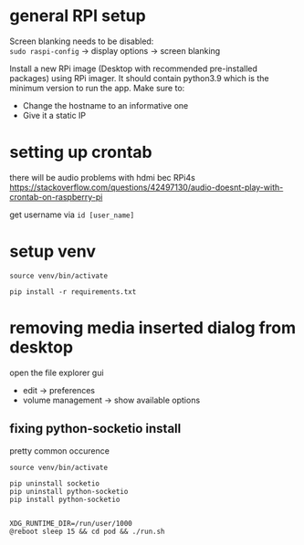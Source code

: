 # general RPI setup

Screen blanking needs to be disabled: \
`sudo raspi-config` -> display options -> screen blanking

Install a new RPi image (Desktop with recommended pre-installed packages) using RPi imager. It should contain python3.9
which is the minimum version to run the app. Make sure to:

- Change the hostname to an informative one
- Give it a static IP

# setting up crontab
there will be audio problems with hdmi bec RPi4s
https://stackoverflow.com/questions/42497130/audio-doesnt-play-with-crontab-on-raspberry-pi

get username via `id [user_name]`

# setup venv

```
source venv/bin/activate

pip install -r requirements.txt
```

# removing media inserted dialog from desktop

open the file explorer gui 
* edit -> preferences
* volume management -> show available options

## fixing python-socketio install

pretty common occurence
```
source venv/bin/activate

pip uninstall socketio
pip uninstall python-socketio 
pip install python-socketio 
```


<code>
XDG_RUNTIME_DIR=/run/user/1000
@reboot sleep 15 && cd pod && ./run.sh
</code>

